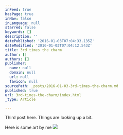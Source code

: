 ```yaml
---
inFeed: true
hasPage: true
inNav: false
inLanguage: null
starred: false
keywords: []
description: ''
datePublished: '2016-01-03T07:04:33.135Z'
dateModified: '2016-01-03T07:04:12.543Z'
title: 3rd times the charm
author: []
authors: []
publisher:
  name: null
  domain: null
  url: null
  favicon: null
sourcePath: _posts/2016-01-03-3rd-times-the-charm.md
published: true
url: 3rd-times-the-charm/index.html
_type: Article

---
```

Third post here. Things are looking up a bit.

Here is some art by me
![](https://the-grid-user-content.s3-us-west-2.amazonaws.com/750f8830-62f3-480e-b65a-c40c6ed11591.jpg)
